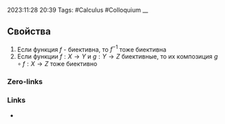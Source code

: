 2023:11:28 20:39
Tags: #Calculus #Colloquium 
__
## Свойства
1) Если функция $f$ - биективна, то $f^{-1}$ тоже биективна
2) Если функции $f:X\rightarrow Y$ и $g: Y\rightarrow Z$ биективные, то их композиция $g\circ f : X\rightarrow Z$ тоже биективно
### Zero-links

### Links
-